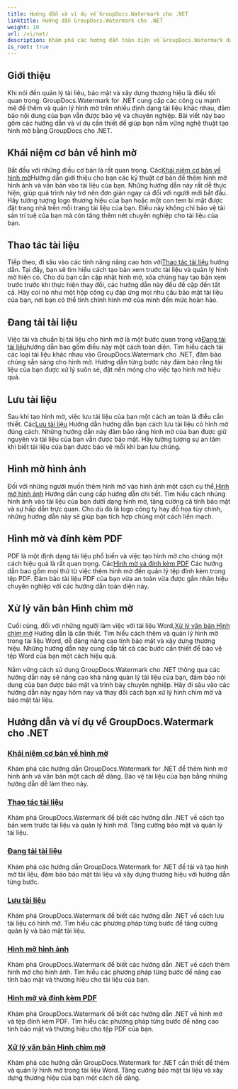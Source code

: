 ```yaml
---
title: Hướng dẫn và ví dụ về GroupDocs.Watermark cho .NET
linktitle: Hướng dẫn GroupDocs.Watermark cho .NET
weight: 10
url: /vi/net/
description: Khám phá các hướng dẫn toàn diện về GroupDocs.Watermark dành cho .NET. Tìm hiểu cách thêm, quản lý và bảo mật hình mờ ở nhiều định dạng tài liệu khác nhau bằng hướng dẫn từng bước.
is_root: true
---
```

## Giới thiệu

Khi nói đến quản lý tài liệu, bảo mật và xây dựng thương hiệu là điều tối quan trọng. GroupDocs.Watermark for .NET cung cấp các công cụ mạnh mẽ để thêm và quản lý hình mờ trên nhiều định dạng tài liệu khác nhau, đảm bảo nội dung của bạn vẫn được bảo vệ và chuyên nghiệp. Bài viết này bao gồm các hướng dẫn và ví dụ cần thiết để giúp bạn nắm vững nghệ thuật tạo hình mờ bằng GroupDocs cho .NET.

## Khái niệm cơ bản về hình mờ

 Bắt đầu với những điều cơ bản là rất quan trọng. Các[Khái niệm cơ bản về hình mờ](./watermarking-basics/)Hướng dẫn giới thiệu cho bạn các kỹ thuật cơ bản để thêm hình mờ hình ảnh và văn bản vào tài liệu của bạn. Những hướng dẫn này rất dễ thực hiện, giúp quá trình này trở nên đơn giản ngay cả đối với người mới bắt đầu. Hãy tưởng tượng logo thương hiệu của bạn hoặc một con tem bí mật được đặt trang nhã trên mỗi trang tài liệu của bạn. Điều này không chỉ bảo vệ tài sản trí tuệ của bạn mà còn tăng thêm nét chuyên nghiệp cho tài liệu của bạn.

## Thao tác tài liệu

 Tiếp theo, đi sâu vào các tính năng nâng cao hơn với[Thao tác tài liệu](./document-manipulation/) hướng dẫn. Tại đây, bạn sẽ tìm hiểu cách tạo bản xem trước tài liệu và quản lý hình mờ hiện có. Cho dù bạn cần cập nhật hình mờ, xóa chúng hay tạo bản xem trước trước khi thực hiện thay đổi, các hướng dẫn này đều đề cập đến tất cả. Hãy coi nó như một hộp công cụ đáp ứng mọi nhu cầu bảo mật tài liệu của bạn, nơi bạn có thể tinh chỉnh hình mờ của mình đến mức hoàn hảo.

## Đang tải tài liệu

 Việc tải và chuẩn bị tài liệu cho hình mờ là một bước quan trọng và[Đang tải tài liệu](./document-loadings/)hướng dẫn bao gồm điều này một cách toàn diện. Tìm hiểu cách tải các loại tài liệu khác nhau vào GroupDocs.Watermark cho .NET, đảm bảo chúng sẵn sàng cho hình mờ. Hướng dẫn từng bước này đảm bảo rằng tài liệu của bạn được xử lý suôn sẻ, đặt nền móng cho việc tạo hình mờ hiệu quả.

## Lưu tài liệu

 Sau khi tạo hình mờ, việc lưu tài liệu của bạn một cách an toàn là điều cần thiết. Các[Lưu tài liệu](./document-savings/) Hướng dẫn hướng dẫn bạn cách lưu tài liệu có hình mờ đúng cách. Những hướng dẫn này đảm bảo rằng hình mờ của bạn được giữ nguyên và tài liệu của bạn vẫn được bảo mật. Hãy tưởng tượng sự an tâm khi biết tài liệu của bạn được bảo vệ mỗi khi bạn lưu chúng.

## Hình mờ hình ảnh

 Đối với những người muốn thêm hình mờ vào hình ảnh một cách cụ thể,[Hình mờ hình ảnh](./image-watermarkings/) Hướng dẫn cung cấp hướng dẫn chi tiết. Tìm hiểu cách nhúng hình ảnh vào tài liệu của bạn dưới dạng hình mờ, tăng cường cả tính bảo mật và sự hấp dẫn trực quan. Cho dù đó là logo công ty hay đồ họa tùy chỉnh, những hướng dẫn này sẽ giúp bạn tích hợp chúng một cách liền mạch.

## Hình mờ và đính kèm PDF

PDF là một định dạng tài liệu phổ biến và việc tạo hình mờ cho chúng một cách hiệu quả là rất quan trọng. Các[Hình mờ và đính kèm PDF](./pdf-watermarking-attachments/) Các hướng dẫn bao gồm mọi thứ từ việc thêm hình mờ đến quản lý tệp đính kèm trong tệp PDF. Đảm bảo tài liệu PDF của bạn vừa an toàn vừa được gắn nhãn hiệu chuyên nghiệp với các hướng dẫn toàn diện này.

## Xử lý văn bản Hình chìm mờ

 Cuối cùng, đối với những người làm việc với tài liệu Word,[Xử lý văn bản Hình chìm mờ](./word-processing-watermarkings/) Hướng dẫn là cần thiết. Tìm hiểu cách thêm và quản lý hình mờ trong tài liệu Word, dễ dàng nâng cao tính bảo mật và xây dựng thương hiệu. Những hướng dẫn này cung cấp tất cả các bước cần thiết để bảo vệ tệp Word của bạn một cách hiệu quả.

Nắm vững cách sử dụng GroupDocs.Watermark cho .NET thông qua các hướng dẫn này sẽ nâng cao khả năng quản lý tài liệu của bạn, đảm bảo nội dung của bạn được bảo mật và trình bày chuyên nghiệp. Hãy đi sâu vào các hướng dẫn này ngay hôm nay và thay đổi cách bạn xử lý hình chìm mờ và bảo mật tài liệu.
## Hướng dẫn và ví dụ về GroupDocs.Watermark cho .NET 
### [Khái niệm cơ bản về hình mờ](./watermarking-basics/)
Khám phá các hướng dẫn GroupDocs.Watermark for .NET để thêm hình mờ hình ảnh và văn bản một cách dễ dàng. Bảo vệ tài liệu của bạn bằng những hướng dẫn dễ làm theo này.
### [Thao tác tài liệu](./document-manipulation/)
Khám phá GroupDocs.Watermark để biết các hướng dẫn .NET về cách tạo bản xem trước tài liệu và quản lý hình mờ. Tăng cường bảo mật và quản lý tài liệu.
### [Đang tải tài liệu](./document-loadings/)
Khám phá các hướng dẫn GroupDocs.Watermark for .NET để tải và tạo hình mờ tài liệu, đảm bảo bảo mật tài liệu và xây dựng thương hiệu với hướng dẫn từng bước.
### [Lưu tài liệu](./document-savings/)
Khám phá GroupDocs.Watermark để biết các hướng dẫn .NET về cách lưu tài liệu có hình mờ. Tìm hiểu các phương pháp từng bước để tăng cường quản lý và bảo mật tài liệu.
### [Hình mờ hình ảnh](./image-watermarkings/)
Khám phá GroupDocs.Watermark để biết các hướng dẫn .NET về cách thêm hình mờ cho hình ảnh. Tìm hiểu các phương pháp từng bước để nâng cao tính bảo mật và thương hiệu cho tài liệu của bạn.
### [Hình mờ và đính kèm PDF](./pdf-watermarking-attachments/)
Khám phá GroupDocs.Watermark để biết các hướng dẫn .NET về hình mờ và tệp đính kèm PDF. Tìm hiểu các phương pháp từng bước để nâng cao tính bảo mật và thương hiệu cho tệp PDF của bạn.
### [Xử lý văn bản Hình chìm mờ](./word-processing-watermarkings/)
Khám phá các hướng dẫn GroupDocs.Watermark for .NET cần thiết để thêm và quản lý hình mờ trong tài liệu Word. Tăng cường bảo mật tài liệu và xây dựng thương hiệu của bạn một cách dễ dàng.